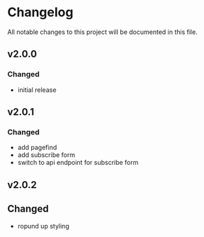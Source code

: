 # Changelog

All notable changes to this project will be documented in this file.

## v2.0.0

### Changed

- initial release

## v2.0.1

### Changed

- add pagefind
- add subscribe form
- switch to api endpoint for subscribe form

## v2.0.2

## Changed

- ropund up styling
